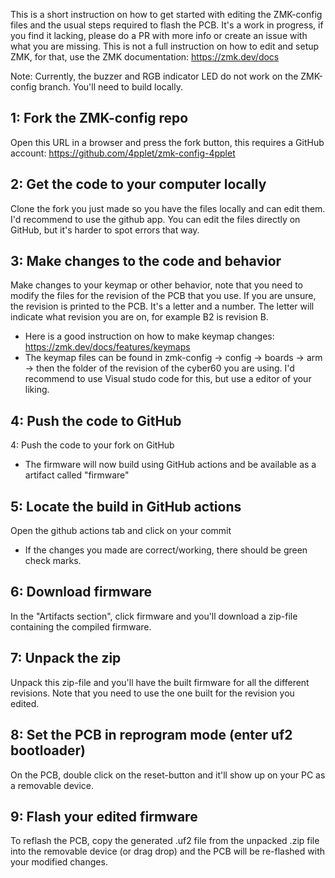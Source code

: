 This is a short instruction on how to get started with editing the ZMK-config files and the usual steps required to flash the PCB. It's a work in progress, if you find it lacking, please do a PR with more info or create an issue with what you are missing. This is not a full instruction on how to edit and setup ZMK, for that, use the ZMK documentation: https://zmk.dev/docs

Note: Currently, the buzzer and RGB indicator LED do not work on the ZMK-config branch. You'll need to build locally.

## 1: Fork the ZMK-config repo
Open this URL in a browser and press the fork button, this requires a GitHub account: https://github.com/4pplet/zmk-config-4pplet
## 2: Get the code to your computer locally 
Clone the fork you just made so you have the files locally and can edit them. I'd recommend to use the github app. You can edit the files directly on GitHub, but it's harder to spot errors that way.
## 3: Make changes to the code and behavior
Make changes to your keymap or other behavior, note that you need to modify the files for the revision of the PCB that you use. If you are unsure, the revision is printed to the PCB. It's a letter and a number. The letter will indicate what revision you are on, for example B2 is revision B.
- Here is a good instruction on how to make keymap changes: https://zmk.dev/docs/features/keymaps
- The keymap files can be found in zmk-config -> config -> boards -> arm -> then the folder of the revision of the cyber60 you are using.
I'd recommend to use Visual studo code for this, but use a editor of your liking.
## 4: Push the code to GitHub
4: Push the code to your fork on GitHub
- The firmware will now build using GitHub actions and be available as a artifact called "firmware"
## 5: Locate the build in GitHub actions
Open the github actions tab and click on your commit
- If the changes you made are correct/working, there should be green check marks.
## 6: Download firmware
In the "Artifacts section", click firmware and you'll download a zip-file containing the compiled firmware.
## 7: Unpack the zip
Unpack this zip-file and you'll have the built firmware for all the different revisions. Note that you need to use the one built for the revision you edited.
## 8: Set the PCB in reprogram mode (enter uf2 bootloader)
On the PCB, double click on the reset-button and it'll show up on your PC as a removable device.
## 9: Flash your edited firmware
To reflash the PCB, copy the generated .uf2 file from the unpacked .zip file into the removable device (or drag drop) and the PCB will be re-flashed with your modified changes.
